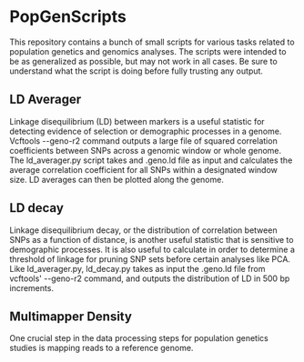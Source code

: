 # PopGenScripts

This repository contains a bunch of small scripts for various tasks related to population genetics and genomics analyses. The scripts were intended to be as generalized as possible, but may not work in all cases. Be sure to understand what the script is doing before fully trusting any output.

## LD Averager
Linkage disequilibrium (LD) between markers is a useful statistic for detecting evidence of selection or demographic processes in a genome. Vcftools --geno-r2 command outputs a large file of squared correlation coefficients between SNPs across a genomic window or whole genome. The ld_averager.py script takes and .geno.ld file as input and calculates the average correlation coefficient for all SNPs within a designated window size. LD averages can then be plotted along the genome.

## LD decay
Linkage disequilibrium decay, or the distribution of correlation between SNPs as a function of distance, is another useful statistic that is sensitive to demographic processes. It is also useful to calculate in order to determine a threshold of linkage for pruning SNP sets before certain analyses like PCA. Like ld_averager.py, ld_decay.py takes as input the .geno.ld file from vcftools' --geno-r2 command, and outputs the distribution of LD in 500 bp increments.

## Multimapper Density
One crucial step in the data processing steps for population genetics studies is mapping reads to a reference genome. 
